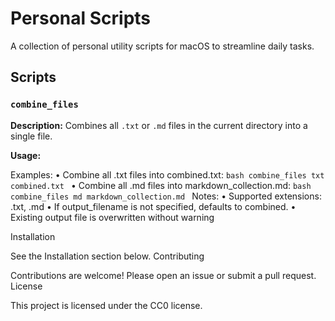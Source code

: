 # Personal Scripts

A collection of personal utility scripts for macOS to streamline daily tasks.

## Scripts

### `combine_files`

**Description:** Combines all `.txt` or `.md` files in the current directory into a single file.

**Usage:**

Examples:
	•	Combine all .txt files into combined.txt:
	```bash
	combine_files txt combined.txt
	```
	•	Combine all .md files into markdown_collection.md:
	```bash
	combine_files md markdown_collection.md
	```
Notes:
	•	Supported extensions: .txt, .md
	•	If output_filename is not specified, defaults to combined.<extension>
	•	Existing output file is overwritten without warning

Installation

See the Installation section below.
Contributing

Contributions are welcome! Please open an issue or submit a pull request.
License

This project is licensed under the CC0 license.

